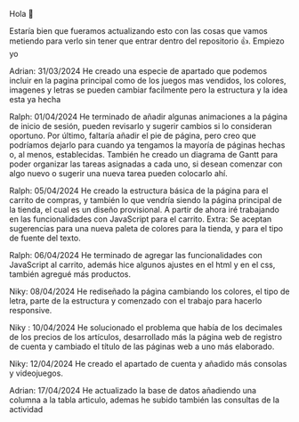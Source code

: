 Hola 👋​

Estaría bien que fueramos actualizando esto con las cosas que vamos metiendo para verlo sin tener que entrar dentro del repositorio 👍. Empiezo yo

Adrian: 31/03/2024
He creado una especie de apartado que podemos incluir en la pagina principal como de los juegos mas vendidos, los colores, imagenes y letras se pueden cambiar facilmente pero la estructura y la idea esta ya hecha

Ralph: 01/04/2024
He terminado de añadir algunas animaciones a la página de inicio de sesión, pueden revisarlo y sugerir cambios si lo consideran oportuno. Por último, faltaría añadir el pie de página, pero creo que podríamos dejarlo para cuando ya tengamos la mayoría de páginas hechas o, al menos, establecidas.
También he creado un diagrama de Gantt para poder organizar las tareas asignadas a cada uno, si desean comenzar con algo nuevo o sugerir una nueva tarea pueden colocarlo ahí.

Ralph: 05/04/2024
He creado la estructura básica de la página para el carrito de compras, y también lo que vendría siendo la página principal de la tienda, el cual es un diseño provisional.
A partir de ahora iré trabajando en las funcionalidades con JavaScript para el carrito.
Extra: Se aceptan sugerencias para una nueva paleta de colores para la tienda, y para el tipo de fuente del texto.

Ralph: 06/04/2024
He terminado de agregar las funcionalidades con JavaScript al carrito, además hice algunos ajustes en el html y en el css, también agregué más productos.

Niky: 08/04/2024
He rediseñado la página cambiando los colores, el tipo de letra, parte de la estructura y comenzado con el trabajo para hacerlo responsive. 

Niky : 10/04/2024
He solucionado el problema que había de los decimales de los precios de los artículos, desarrollado más la página web de registro de cuenta y cambiado el título de las páginas web a uno más elaborado.

Niky: 12/04/2024
He creado el apartado de cuenta y añadido más consolas y videojuegos.

Adrian: 17/04/2024
He actualizado la base de datos añadiendo una columna a la tabla articulo, ademas he subido también las consultas de la actividad
